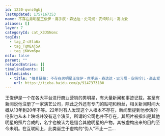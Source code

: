 ```yaml
---
id: 1220-qvnz0gbj
lastUpdated: 1757167353
name: 不存在男明星王俊伊・席手辰・森达达・史习焜・安绮珍儿・高山爱
aliases: []
layer: 7
categoryId: cat_X3JSNomc
tagIds:
  - tag_Z-cEla6x
  - tag_TqMEAj5A
  - tag_jKWvm6pa
nsfw: false
parent: ""
relatedEntries: []
timelineEvents: []
titledLinks:
  - title: "相关链接: 不存在男明星王俊伊・席手辰・森达达・史习焜・安绮珍儿・高山爱"
    url: https://tieba.baidu.com/p/9147373180
---
```


王俊伊是一个在各大平台进行商业营销的男明星，有大量新闻和事迹记载，甚至有新闻说他注册了一家演艺公司，除此之外还有专门的贴吧和粉丝，相关新闻时间大概从13年到20年不等。22年时有人发现这个人根本不存在，新闻里提到他参演的电影也从未上映或并没有这个演员，所谓的公司也并不存在。其照片被指出是其他明星的照片合成的，名字也被认为是缝合其他明星的产物。其被虚构出来的目的至今未明。在互联网上，此类诞生于虚构的“伪人”不止一二…